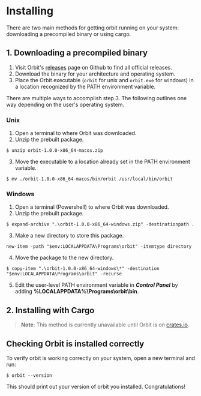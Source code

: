 # Installing

There are two main methods for getting orbit running on your system: downloading a precompiled binary or using cargo.

## 1. Downloading a precompiled binary

1.  Visit Orbit's [releases](https://github.com/c-rus/orbit/releases) page on Github to find all official releases. 
2. Download the binary for your architecture and operating system.
3. Place the Orbit executable (`orbit` for unix and `orbit.exe` for windows) in a location recognized by the PATH environment variable.

There are multiple ways to accomplish step 3. The following outlines one way depending on the user's operating system. 

### Unix
1. Open a terminal to where Orbit was downloaded.
2. Unzip the prebuilt package.
```
$ unzip orbit-1.0.0-x86_64-macos.zip
```
3. Move the executable to a location already set in the PATH environment variable. 
```
$ mv ./orbit-1.0.0-x86_64-macos/bin/orbit /usr/local/bin/orbit
```

### Windows
1. Open a terminal (Powershell) to where Orbit was downloaded.
2. Unzip the prebuilt package.
```
$ expand-archive ".\orbit-1.0.0-x86_64-windows.zip" -destinationpath .
```
3. Make a new directory to store this package.
```
new-item -path "$env:LOCALAPPDATA\Programs\orbit" -itemtype directory
```
4. Move the package to the new directory.
```
$ copy-item ".\orbit-1.0.0-x86_64-windows\*" -destination "$env:LOCALAPPDATA\Programs\orbit" -recurse
```
5. Edit the user-level PATH environment variable in ___Control Panel___ by adding __%LOCALAPPDATA%\Programs\orbit\bin__.

## 2. Installing with Cargo

> __Note__: This method is currently unavailable until Orbit is on [crates.io](https://crates.io).

## Checking Orbit is installed correctly

To verify orbit is working correctly on your system, open a new terminal and run:
```
$ orbit --version
```
This should print out your version of orbit you installed. Congratulations!
